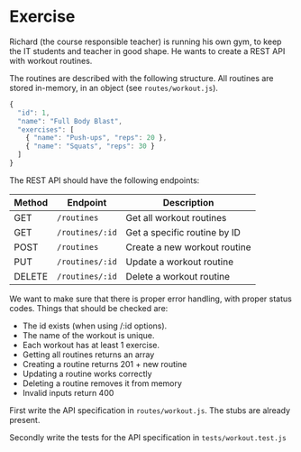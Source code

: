 # Exercise
Richard (the course responsible teacher) is running his own gym, to keep the IT students and teacher in good shape. He wants to create a REST API with workout routines. 

The routines are described with the following structure. All routines are stored in-memory, in an object (see `routes/workout.js`).
```js
{
  "id": 1,
  "name": "Full Body Blast",
  "exercises": [
    { "name": "Push-ups", "reps": 20 },
    { "name": "Squats", "reps": 30 }
  ]
}
```

The REST API should have the following endpoints:

| Method | Endpoint         | Description                  |
|--------|------------------|------------------------------|
| GET    | `/routines`      | Get all workout routines      |
| GET    | `/routines/:id`  | Get a specific routine by ID  |
| POST   | `/routines`      | Create a new workout routine  |
| PUT    | `/routines/:id`  | Update a workout routine      |
| DELETE | `/routines/:id`  | Delete a workout routine      |

We want to make sure that there is proper error handling, with proper status codes. Things that should be checked are:
- The id exists (when using /:id options).
- The name of the workout is unique.
- Each workout has at least 1 exercise.
- Getting all routines returns an array
- Creating a routine returns 201 + new routine
- Updating a routine works correctly
- Deleting a routine removes it from memory
- Invalid inputs return 400

First write the API specification in `routes/workout.js`. The stubs are already present.

Secondly write the tests for the API specification in `tests/workout.test.js`